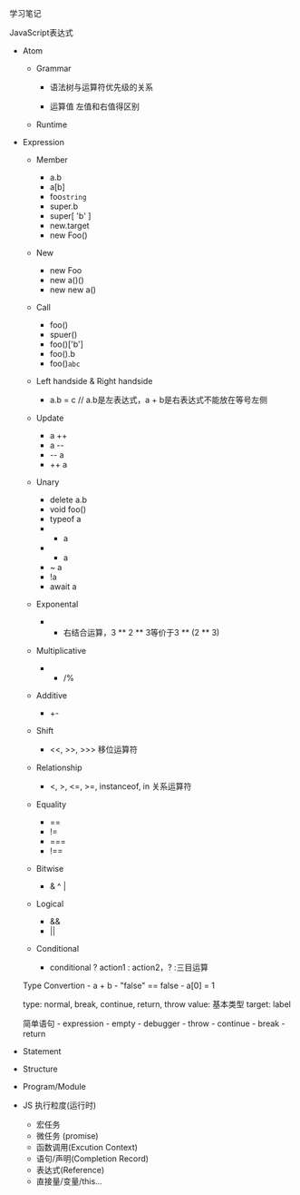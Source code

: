 学习笔记

JavaScript表达式

- Atom
	* Grammar
		- 语法树与运算符优先级的关系

		- 运算值 左值和右值得区别
	* Runtime
- Expression
	* Member
		- a.b
		- a[b]
		- foo`string`
		- super.b
		- super[ 'b' ]
		- new.target
		- new Foo()

	* New
		- new Foo
		- new a()()
		- new new a()

	* Call
	 	- foo()
	 	- spuer()
	 	- foo()['b']
	 	- foo().b
	 	- foo()`abc`

	 * Left handside & Right handside
	 	- a.b = c // a.b是左表达式，a + b是右表达式不能放在等号左侧

	 * Update
	 	- a ++
	 	- a --
	 	- -- a
	 	- ++ a

	 * Unary
	 	- delete a.b
	 	- void foo()
	 	- typeof a
	 	- + a
	 	- - a
	 	- ~ a
	 	- !a
	 	- await a

	 * Exponental
	 	- * 右结合运算，3 ** 2 ** 3等价于3 ** (2 ** 3)

	 * Multiplicative
	 	- * /%

	 * Additive
	 	- +-

	 * Shift
	 	- <<, >>, >>> 移位运算符

	 * Relationship
	 	- <, >, <=, >=, instanceof, in 关系运算符

	 * Equality
	 	- ==
	 	- !=
	 	- ===
	 	- !==
	 * Bitwise
	 	- & ^ |

	 * Logical
	 	- &&
	 	* ||

	 * Conditional
	 	- conditional ? action1 : action2，? :三目运算


	Type Convertion
	 	- a + b
	 	- "false" == false
	 	- a[0] = 1

	type: normal, break, continue, return, throw
	   value: 基本类型
	   target: label

	简单语句
	 	- expression
	 	- empty
	 	- debugger
	 	- throw
	 	- continue
	 	- break
	 	- return

- Statement
- Structure
- Program/Module
- JS 执行粒度(运行时)
	- 宏任务
	- 微任务 (promise)
	- 函数调用(Excution Context)
	- 语句/声明(Completion Record)
	- 表达式(Reference)
	- 直接量/变量/this...